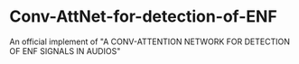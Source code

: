 # Conv-AttNet-for-detection-of-ENF
An official implement of "A CONV-ATTENTION NETWORK FOR DETECTION OF ENF SIGNALS IN AUDIOS"
